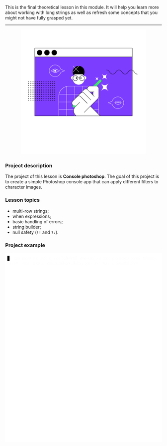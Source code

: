 This is the final theoretical lesson in this module. 
It will help you learn more about working with long strings 
as well as refresh some concepts that you might not have fully grasped yet.

----

<p align="center">
    <img src="../../utils/src/main/resources/images/part1/almost.done/game.png" alt="Console photoshop" width="400"/>
</p>

### Project description

The project of this lesson is **Console photoshop**.
The goal of this project is to create a simple Photoshop console app 
that can apply different filters to character images.

### Lesson topics

- multi-row strings;
- when expressions;
- basic handling of errors;
- string builder;
- null safety (`!!` and `?:`).

### Project example

![Console photoshop example](../../utils/src/main/resources/images/part1/almost.done/game.gif "Console photoshop example")
